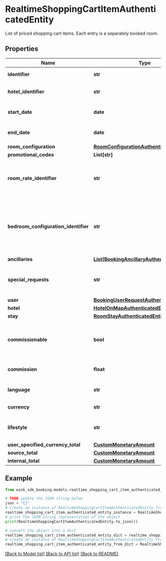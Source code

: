 # RealtimeShoppingCartItemAuthenticatedEntity

List of priced shopping cart items. Each entry is a separately booked room.

## Properties

Name | Type | Description | Notes
------------ | ------------- | ------------- | -------------
**identifier** | **str** | identifier for item in cart | 
**hotel_identifier** | **str** | Unique hotel record identifier. | 
**start_date** | **date** | Date when guest arrives on the premises. | 
**end_date** | **date** | Date when guest departs the premises. | 
**room_configuration** | [**RoomConfigurationAuthenticatedEntity**](RoomConfigurationAuthenticatedEntity.md) |  | 
**promotional_codes** | **List[str]** |  | [optional] 
**room_rate_identifier** | **str** | The unique master rate that made the guest room / rate plan available for sale. | 
**bedroom_configuration_identifier** | **str** | Guest can optionally request a specific bedroom layout if the room type is set up with multiple layout choices. | [optional] 
**ancillaries** | [**List[BookingAncillaryAuthenticatedEntity]**](BookingAncillaryAuthenticatedEntity.md) |  | [optional] 
**special_requests** | **str** | A guest can send a special request to the hotel in free-text here. | [optional] 
**user** | [**BookingUserRequestAuthenticatedEntity**](BookingUserRequestAuthenticatedEntity.md) |  | 
**hotel** | [**HotelOnMapAuthenticatedEntity**](HotelOnMapAuthenticatedEntity.md) |  | 
**stay** | [**RoomStayAuthenticatedEntity**](RoomStayAuthenticatedEntity.md) |  | 
**commissionable** | **bool** | Whether this package is commissionable based on the incoming sales channel. | 
**commission** | **float** | The commission percentage. | 
**language** | **str** | User&#39;s language preference | 
**currency** | **str** | User&#39;s currency preference | 
**lifestyle** | **str** | Control which lifestyle context your user was in. | [optional] 
**user_specified_currency_total** | [**CustomMonetaryAmount**](CustomMonetaryAmount.md) |  | [optional] 
**source_total** | [**CustomMonetaryAmount**](CustomMonetaryAmount.md) |  | [optional] 
**internal_total** | [**CustomMonetaryAmount**](CustomMonetaryAmount.md) |  | [optional] 

## Example

```python
from wink_sdk_booking.models.realtime_shopping_cart_item_authenticated_entity import RealtimeShoppingCartItemAuthenticatedEntity

# TODO update the JSON string below
json = "{}"
# create an instance of RealtimeShoppingCartItemAuthenticatedEntity from a JSON string
realtime_shopping_cart_item_authenticated_entity_instance = RealtimeShoppingCartItemAuthenticatedEntity.from_json(json)
# print the JSON string representation of the object
print(RealtimeShoppingCartItemAuthenticatedEntity.to_json())

# convert the object into a dict
realtime_shopping_cart_item_authenticated_entity_dict = realtime_shopping_cart_item_authenticated_entity_instance.to_dict()
# create an instance of RealtimeShoppingCartItemAuthenticatedEntity from a dict
realtime_shopping_cart_item_authenticated_entity_from_dict = RealtimeShoppingCartItemAuthenticatedEntity.from_dict(realtime_shopping_cart_item_authenticated_entity_dict)
```
[[Back to Model list]](../README.md#documentation-for-models) [[Back to API list]](../README.md#documentation-for-api-endpoints) [[Back to README]](../README.md)



